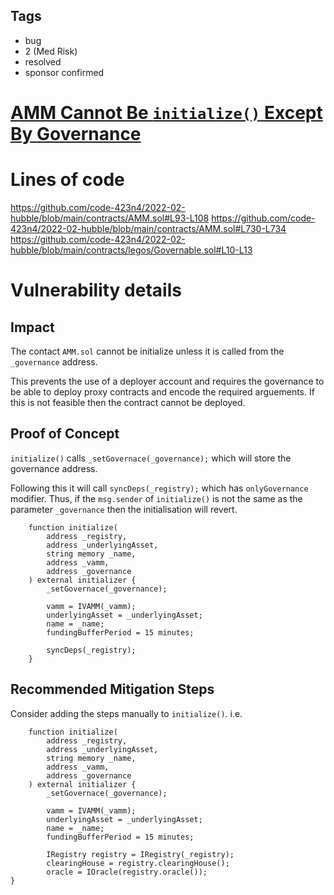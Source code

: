 ## Tags

- bug
- 2 (Med Risk)
- resolved
- sponsor confirmed

# [AMM Cannot Be `initialize()` Except By Governance](https://github.com/code-423n4/2022-02-hubble-findings/issues/51) 

# Lines of code

https://github.com/code-423n4/2022-02-hubble/blob/main/contracts/AMM.sol#L93-L108
https://github.com/code-423n4/2022-02-hubble/blob/main/contracts/AMM.sol#L730-L734
https://github.com/code-423n4/2022-02-hubble/blob/main/contracts/legos/Governable.sol#L10-L13


# Vulnerability details

## Impact

The contact `AMM.sol` cannot be initialize unless it is called from the `_governance` address.

This prevents the use of a deployer account and requires the governance to be able to deploy proxy contracts and encode the required arguements. If this is not feasible then the contract cannot be deployed.

## Proof of Concept

`initialize()` calls `_setGovernace(_governance);` which will store the governance address. 

Following this it will call `syncDeps(_registry);` which has `onlyGovernance` modifier.  Thus, if the `msg.sender` of `initialize()` is not the same as the parameter `_governance` then the initialisation will revert.


```solidity
    function initialize(
        address _registry,
        address _underlyingAsset,
        string memory _name,
        address _vamm,
        address _governance
    ) external initializer {
        _setGovernace(_governance);

        vamm = IVAMM(_vamm);
        underlyingAsset = _underlyingAsset;
        name = _name;
        fundingBufferPeriod = 15 minutes;

        syncDeps(_registry);
    }
```

## Recommended Mitigation Steps

Consider adding the steps manually to `initialize()`. i.e.

```solidity
    function initialize(
        address _registry,
        address _underlyingAsset,
        string memory _name,
        address _vamm,
        address _governance
    ) external initializer {
        _setGovernace(_governance);

        vamm = IVAMM(_vamm);
        underlyingAsset = _underlyingAsset;
        name = _name;
        fundingBufferPeriod = 15 minutes;

        IRegistry registry = IRegistry(_registry);
        clearingHouse = registry.clearingHouse();
        oracle = IOracle(registry.oracle());
}
```

